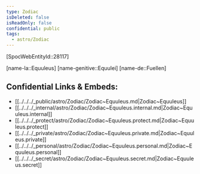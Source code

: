 ```yaml
---
type: Zodiac
isDeleted: false
isReadOnly: false
confidential: public
tags:
  - astro/Zodiac
---
```


[SpocWebEntityId::28117]



[name-la::Equuleus]
[name-genitive::Equulei]
[name-de::Fuellen]


## Confidential Links & Embeds: 
- [[../../../_public/astro/Zodiac/Zodiac~Equuleus.md|Zodiac~Equuleus]] 
- [[../../../_internal/astro/Zodiac/Zodiac~Equuleus.internal.md|Zodiac~Equuleus.internal]] 
- [[../../../_protect/astro/Zodiac/Zodiac~Equuleus.protect.md|Zodiac~Equuleus.protect]] 
- [[../../../_private/astro/Zodiac/Zodiac~Equuleus.private.md|Zodiac~Equuleus.private]] 
- [[../../../_personal/astro/Zodiac/Zodiac~Equuleus.personal.md|Zodiac~Equuleus.personal]] 
- [[../../../_secret/astro/Zodiac/Zodiac~Equuleus.secret.md|Zodiac~Equuleus.secret]] 
